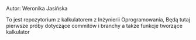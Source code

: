 Autor: Weronika Jasińska

To jest repozytorium z kalkulatorem z Inżynierii Oprogramowania,
Będą tutaj pierwsze próby dotyczące commitów i branchy a także
funkcje tworzące kalkulator


